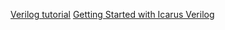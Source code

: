 [Verilog tutorial](www.asic-world.com/verilog/verilog_one_day1.html)
[Getting Started with Icarus Verilog](http://iverilog.wikia.com/wiki/Getting_Started)
